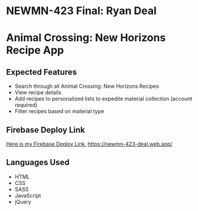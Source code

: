 # NEWMN-423 Final: Ryan Deal

# Animal Crossing: New Horizons Recipe App

## Expected Features

- Search through all Animal Crossing: New Horizons Recipes
- View recipe details
- Add recipes to personalized lists to expedite material collection (account required)
- Filter recipes based on material type

## Firebase Deploy Link

[Here is my Firebase Deploy Link.](https://newmn-423-deal.web.app/)
https://newmn-423-deal.web.app/

## Languages Used

- HTML
- CSS
- SASS
- JavaScript
- jQuery

